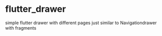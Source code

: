 # flutter_drawer
simple flutter drawer with different pages just similar to Navigationdrawer with fragments
